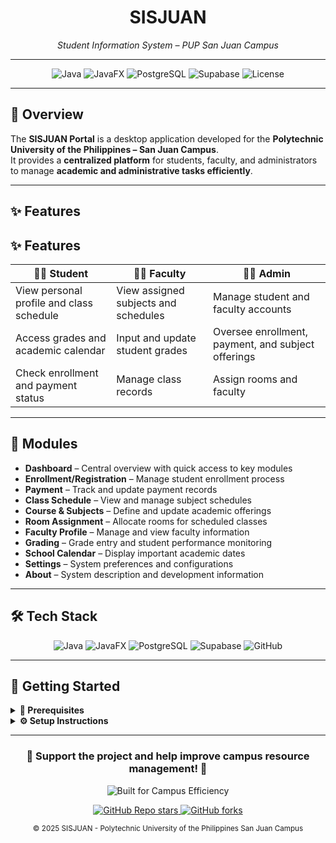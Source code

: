 <h1 align="center">SISJUAN</h1>
<p align="center"><em>Student Information System – PUP San Juan Campus</em></p>

---

<div align="center">
  <img src="https://img.shields.io/badge/Language-Java-orange" alt="Java">
  <img src="https://img.shields.io/badge/Framework-JavaFX-blue" alt="JavaFX">
  <img src="https://img.shields.io/badge/Database-PostgreSQL-336791?logo=postgresql&logoColor=white" alt="PostgreSQL">
  <img src="https://img.shields.io/badge/Hosted%20On-Supabase-3ECF8E?logo=supabase&logoColor=white" alt="Supabase">
  <img src="https://img.shields.io/badge/License-Academic-lightgrey" alt="License">
</div>

---

## 📖 Overview  

The **SISJUAN Portal** is a desktop application developed for the **Polytechnic University of the Philippines – San Juan Campus**.  
It provides a **centralized platform** for students, faculty, and administrators to manage **academic and administrative tasks efficiently**.  

---

## ✨ Features  

## ✨ Features  

| 👩‍🎓 Student | 👨‍🏫 Faculty | 🧑‍💼 Admin |
|--------------|--------------|------------|
| View personal profile and class schedule | View assigned subjects and schedules | Manage student and faculty accounts |
| Access grades and academic calendar | Input and update student grades | Oversee enrollment, payment, and subject offerings |
| Check enrollment and payment status | Manage class records | Assign rooms and faculty |

---

## 📂 Modules  

- **Dashboard** – Central overview with quick access to key modules  
- **Enrollment/Registration** – Manage student enrollment process  
- **Payment** – Track and update payment records  
- **Class Schedule** – View and manage subject schedules  
- **Course & Subjects** – Define and update academic offerings  
- **Room Assignment** – Allocate rooms for scheduled classes  
- **Faculty Profile** – Manage and view faculty information  
- **Grading** – Grade entry and student performance monitoring  
- **School Calendar** – Display important academic dates  
- **Settings** – System preferences and configurations  
- **About** – System description and development information  

---

## 🛠️ Tech Stack  

<p align="center">
  <img src="https://img.shields.io/badge/Java-007396?style=for-the-badge&logo=openjdk&logoColor=white" alt="Java">
  <img src="https://img.shields.io/badge/JavaFX-2C2255?style=for-the-badge&logo=java&logoColor=white" alt="JavaFX">
  <img src="https://img.shields.io/badge/PostgreSQL-316192?style=for-the-badge&logo=postgresql&logoColor=white" alt="PostgreSQL">
  <img src="https://img.shields.io/badge/Supabase-3FCF8E?style=for-the-badge&logo=supabase&logoColor=white" alt="Supabase">
  <img src="https://img.shields.io/badge/GitHub-181717?style=for-the-badge&logo=github&logoColor=white" alt="GitHub">
</p>

---

## 🚀 Getting Started  

<details>
  <summary><b>📌 Prerequisites</b></summary>

- Java JDK 17 or higher  
- JavaFX SDK  
- PostgreSQL or Supabase credentials  
- Java IDE (e.g., IntelliJ IDEA)  
</details>

<details>
  <summary><b>⚙️ Setup Instructions</b></summary>

1. Clone the repository:  
   ```bash
   git clone https://github.com/PUPSJ-BSIT-2-1/SISJUAN.git
2. Open the project in your IDE.
3. Configure the database connection in the config file or controller.
4. Add JavaFX libraries to your project setup.
5. Run the main application class.
</details>

---

<div align="center">

  <h3>📢 Support the project and help improve campus resource management! 📢</h3>

  <p>
    <img 
      src="https://img.shields.io/badge/Built for-Campus Efficiency-blue?style=for-the-badge" 
      alt="Built for Campus Efficiency">
  </p>

  <p>
    <a href="https://github.com/PUPSJ-BSIT-2-1/SISJUAN/stargazers">
      <img 
        src="https://img.shields.io/github/stars/PUPSJ-BSIT-2-1/SISJUAN?style=social" 
        alt="GitHub Repo stars">
    </a>
    <a href="https://github.com/PUPSJ-BSIT-2-1/SISJUAN/network/members">
      <img 
        src="https://img.shields.io/github/forks/PUPSJ-BSIT-2-1/SISJUAN?style=social" 
        alt="GitHub forks">
    </a>
  </p>

  <sub>© 2025 SISJUAN - Polytechnic University of the Philippines San Juan Campus</sub>

</div>


